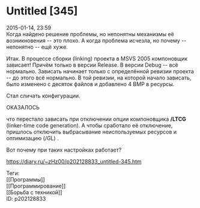 Untitled [345]
===============

   
 2015-01-14, 23:59   
  Когда найдено решение проблемы, но непонятны механизмы её возникновения -- это плохо. А когда проблема исчезла, но почему -- непонятно -- ещё хуже.   
   
 Итак. В процессе сборки (linking) проекта в MSVS 2005 компоновщик зависает! Причём только в версии Release. В версии Debug -- всё нормально. Зависать начинает только с определённой ревизии проекта -- до этого всё нормально. В той ревизии, на которой начало зависать, было изменено с десяток файлов и добавлено 4 BMP в ресурсы.   
   
 Стал сличать конфигурации.   
   
 ОКАЗАЛОСЬ   
   
 что перестало зависать при отключении опции компоновщика  **/LTCG**  (linker-time code generation). А чтобы сработало её отключение, пришлось отключить выбрасывание неиспользуемых ресурсов и оптимизацию (/GL) .   
   
 Вот почему при таких настройках работает?   
    
 <https://diary.ru/~zHz00/p202128833_untitled-345.htm>   
   
 Теги:   
 [[Программы]]   
 [[Программирование]]   
 [[Борьба с техникой]]   
 ID: p202128833
